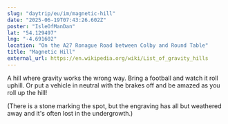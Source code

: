 ```yaml
---
slug: "daytrip/eu/im/magnetic-hill"
date: "2025-06-19T07:43:26.602Z"
poster: "IsleOfManDan"
lat: "54.129497"
lng: "-4.691602"
location: "On the A27 Ronague Road between Colby and Round Table"
title: "Magnetic Hill"
external_url: https://en.wikipedia.org/wiki/List_of_gravity_hills
---
```

A hill where gravity works the wrong way. Bring a football and watch it roll uphill. Or put a vehicle in neutral with the brakes off and be amazed as you roll up the hill!

(There is a stone marking the spot, but the engraving has all but weathered away and it's often lost in the undergrowth.)